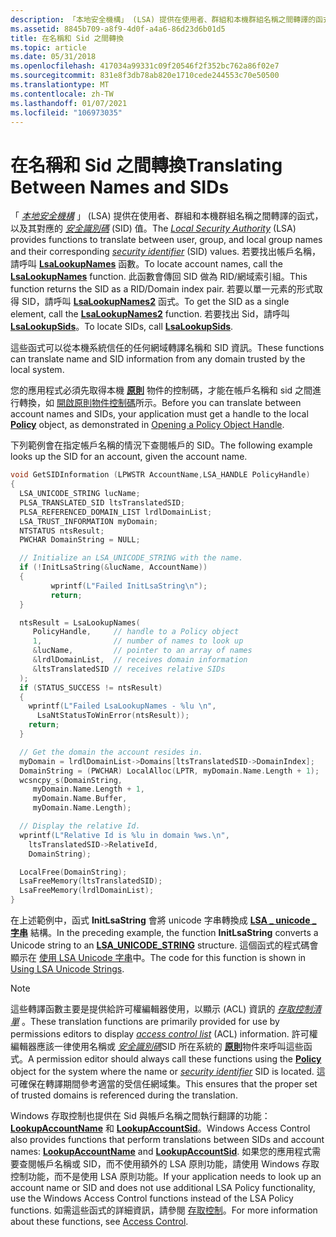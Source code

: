 ```yaml
---
description: 「本地安全機構」 (LSA) 提供在使用者、群組和本機群組名稱之間轉譯的函式，以及其對應的安全識別碼 (SID) 值。
ms.assetid: 8845b709-a8f9-4d0f-a4a6-86d23d6b01d5
title: 在名稱和 Sid 之間轉換
ms.topic: article
ms.date: 05/31/2018
ms.openlocfilehash: 417034a99331c09f20546f2f352bc762a86f02e7
ms.sourcegitcommit: 831e8f3db78ab820e1710cede244553c70e50500
ms.translationtype: MT
ms.contentlocale: zh-TW
ms.lasthandoff: 01/07/2021
ms.locfileid: "106973035"
---
```

# <a name="translating-between-names-and-sids"></a><span data-ttu-id="70ab3-103">在名稱和 Sid 之間轉換</span><span class="sxs-lookup"><span data-stu-id="70ab3-103">Translating Between Names and SIDs</span></span>

<span data-ttu-id="70ab3-104">「 [*本地安全機構*](/windows/desktop/SecGloss/l-gly) 」 (LSA) 提供在使用者、群組和本機群組名稱之間轉譯的函式，以及其對應的 [*安全識別碼*](/windows/desktop/SecGloss/s-gly) (SID) 值。</span><span class="sxs-lookup"><span data-stu-id="70ab3-104">The [*Local Security Authority*](/windows/desktop/SecGloss/l-gly) (LSA) provides functions to translate between user, group, and local group names and their corresponding [*security identifier*](/windows/desktop/SecGloss/s-gly) (SID) values.</span></span> <span data-ttu-id="70ab3-105">若要找出帳戶名稱，請呼叫 [**LsaLookupNames**](/windows/desktop/api/Ntsecapi/nf-ntsecapi-lsalookupnames) 函數。</span><span class="sxs-lookup"><span data-stu-id="70ab3-105">To locate account names, call the [**LsaLookupNames**](/windows/desktop/api/Ntsecapi/nf-ntsecapi-lsalookupnames) function.</span></span> <span data-ttu-id="70ab3-106">此函數會傳回 SID 做為 RID/網域索引組。</span><span class="sxs-lookup"><span data-stu-id="70ab3-106">This function returns the SID as a RID/Domain index pair.</span></span> <span data-ttu-id="70ab3-107">若要以單一元素的形式取得 SID，請呼叫 [**LsaLookupNames2**](/windows/desktop/api/Ntsecapi/nf-ntsecapi-lsalookupnames2) 函式。</span><span class="sxs-lookup"><span data-stu-id="70ab3-107">To get the SID as a single element, call the [**LsaLookupNames2**](/windows/desktop/api/Ntsecapi/nf-ntsecapi-lsalookupnames2) function.</span></span> <span data-ttu-id="70ab3-108">若要找出 Sid，請呼叫 [**LsaLookupSids**](/windows/desktop/api/Ntsecapi/nf-ntsecapi-lsalookupsids)。</span><span class="sxs-lookup"><span data-stu-id="70ab3-108">To locate SIDs, call [**LsaLookupSids**](/windows/desktop/api/Ntsecapi/nf-ntsecapi-lsalookupsids).</span></span>

<span data-ttu-id="70ab3-109">這些函式可以從本機系統信任的任何網域轉譯名稱和 SID 資訊。</span><span class="sxs-lookup"><span data-stu-id="70ab3-109">These functions can translate name and SID information from any domain trusted by the local system.</span></span>

<span data-ttu-id="70ab3-110">您的應用程式必須先取得本機 [**原則**](policy-object.md) 物件的控制碼，才能在帳戶名稱和 sid 之間進行轉換，如 [開啟原則物件控制碼](opening-a-policy-object-handle.md)所示。</span><span class="sxs-lookup"><span data-stu-id="70ab3-110">Before you can translate between account names and SIDs, your application must get a handle to the local [**Policy**](policy-object.md) object, as demonstrated in [Opening a Policy Object Handle](opening-a-policy-object-handle.md).</span></span>

<span data-ttu-id="70ab3-111">下列範例會在指定帳戶名稱的情況下查閱帳戶的 SID。</span><span class="sxs-lookup"><span data-stu-id="70ab3-111">The following example looks up the SID for an account, given the account name.</span></span>


```C++
void GetSIDInformation (LPWSTR AccountName,LSA_HANDLE PolicyHandle)
{
  LSA_UNICODE_STRING lucName;
  PLSA_TRANSLATED_SID ltsTranslatedSID;
  PLSA_REFERENCED_DOMAIN_LIST lrdlDomainList;
  LSA_TRUST_INFORMATION myDomain;
  NTSTATUS ntsResult;
  PWCHAR DomainString = NULL;

  // Initialize an LSA_UNICODE_STRING with the name.
  if (!InitLsaString(&lucName, AccountName))
  {
         wprintf(L"Failed InitLsaString\n");
         return;
  }

  ntsResult = LsaLookupNames(
     PolicyHandle,     // handle to a Policy object
     1,                // number of names to look up
     &lucName,         // pointer to an array of names
     &lrdlDomainList,  // receives domain information
     &ltsTranslatedSID // receives relative SIDs
  );
  if (STATUS_SUCCESS != ntsResult) 
  {
    wprintf(L"Failed LsaLookupNames - %lu \n",
      LsaNtStatusToWinError(ntsResult));
    return;
  }

  // Get the domain the account resides in.
  myDomain = lrdlDomainList->Domains[ltsTranslatedSID->DomainIndex];
  DomainString = (PWCHAR) LocalAlloc(LPTR, myDomain.Name.Length + 1);
  wcsncpy_s(DomainString,
     myDomain.Name.Length + 1, 
     myDomain.Name.Buffer, 
     myDomain.Name.Length);

  // Display the relative Id. 
  wprintf(L"Relative Id is %lu in domain %ws.\n",
    ltsTranslatedSID->RelativeId,
    DomainString);

  LocalFree(DomainString);
  LsaFreeMemory(ltsTranslatedSID);
  LsaFreeMemory(lrdlDomainList);
}
```



<span data-ttu-id="70ab3-112">在上述範例中，函式 **InitLsaString** 會將 unicode 字串轉換成 [**LSA \_ unicode \_ 字串**](/windows/desktop/api/lsalookup/ns-lsalookup-lsa_unicode_string) 結構。</span><span class="sxs-lookup"><span data-stu-id="70ab3-112">In the preceding example, the function **InitLsaString** converts a Unicode string to an [**LSA\_UNICODE\_STRING**](/windows/desktop/api/lsalookup/ns-lsalookup-lsa_unicode_string) structure.</span></span> <span data-ttu-id="70ab3-113">這個函式的程式碼會顯示在 [使用 LSA Unicode 字串](using-lsa-unicode-strings.md)中。</span><span class="sxs-lookup"><span data-stu-id="70ab3-113">The code for this function is shown in [Using LSA Unicode Strings](using-lsa-unicode-strings.md).</span></span>

> [!Note]  
> <span data-ttu-id="70ab3-114">這些轉譯函數主要是提供給許可權編輯器使用，以顯示 (ACL) 資訊的 [*存取控制清單*](/windows/desktop/SecGloss/a-gly) 。</span><span class="sxs-lookup"><span data-stu-id="70ab3-114">These translation functions are primarily provided for use by permissions editors to display [*access control list*](/windows/desktop/SecGloss/a-gly) (ACL) information.</span></span> <span data-ttu-id="70ab3-115">許可權編輯器應該一律使用名稱或 [*安全識別碼*](/windows/desktop/SecGloss/s-gly)SID 所在系統的 [**原則**](policy-object.md)物件來呼叫這些函式。</span><span class="sxs-lookup"><span data-stu-id="70ab3-115">A permission editor should always call these functions using the [**Policy**](policy-object.md) object for the system where the name or [*security identifier*](/windows/desktop/SecGloss/s-gly) SID is located.</span></span> <span data-ttu-id="70ab3-116">這可確保在轉譯期間參考適當的受信任網域集。</span><span class="sxs-lookup"><span data-stu-id="70ab3-116">This ensures that the proper set of trusted domains is referenced during the translation.</span></span>

 

<span data-ttu-id="70ab3-117">Windows 存取控制也提供在 Sid 與帳戶名稱之間執行翻譯的功能： [**LookupAccountName**](/windows/desktop/api/winbase/nf-winbase-lookupaccountnamea) 和 [**LookupAccountSid**](/windows/desktop/api/winbase/nf-winbase-lookupaccountsida)。</span><span class="sxs-lookup"><span data-stu-id="70ab3-117">Windows Access Control also provides functions that perform translations between SIDs and account names: [**LookupAccountName**](/windows/desktop/api/winbase/nf-winbase-lookupaccountnamea) and [**LookupAccountSid**](/windows/desktop/api/winbase/nf-winbase-lookupaccountsida).</span></span> <span data-ttu-id="70ab3-118">如果您的應用程式需要查閱帳戶名稱或 SID，而不使用額外的 LSA 原則功能，請使用 Windows 存取控制功能，而不是使用 LSA 原則功能。</span><span class="sxs-lookup"><span data-stu-id="70ab3-118">If your application needs to look up an account name or SID and does not use additional LSA Policy functionality, use the Windows Access Control functions instead of the LSA Policy functions.</span></span> <span data-ttu-id="70ab3-119">如需這些函式的詳細資訊，請參閱 [存取控制](/windows/desktop/SecAuthZ/access-control)。</span><span class="sxs-lookup"><span data-stu-id="70ab3-119">For more information about these functions, see [Access Control](/windows/desktop/SecAuthZ/access-control).</span></span>

 

 
